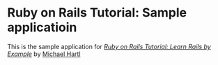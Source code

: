 # Ruby on Rails Tutorial: Sample applicatioin

This is the sample application for [*Ruby on Rails Tutorial: Learn Rails by Example*](http://railstutorial.org) by [Michael Hartl](http://michaelhartl.com)